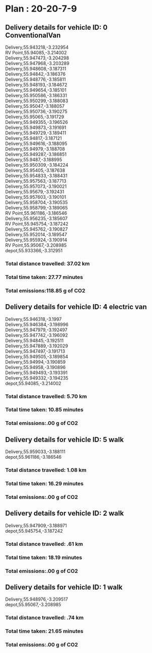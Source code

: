 # Plan : 20-20-7-9
## Delivery details for vehicle ID: 0 ConventionalVan 
Delivery,55.943218,-3.232954<br>RV Point,55.94085,-3.214002<br>Delivery,55.947473,-3.204298<br>Delivery,55.947968,-3.203289<br>Delivery,55.948608,-3.187311<br>Delivery,55.94842,-3.186376<br>Delivery,55.948776,-3.185811<br>Delivery,55.948193,-3.184672<br>Delivery,55.949654,-3.185101<br>Delivery,55.950586,-3.186331<br>Delivery,55.950299,-3.188083<br>Delivery,55.95047,-3.188057<br>Delivery,55.950736,-3.190275<br>Delivery,55.95065,-3.191729<br>Delivery,55.949355,-3.196526<br>Delivery,55.949873,-3.191691<br>Delivery,55.949729,-3.189411<br>Delivery,55.94817,-3.187121<br>Delivery,55.949616,-3.188095<br>Delivery,55.94979,-3.188708<br>Delivery,55.949287,-3.186851<br>Delivery,55.9487,-3.188995<br>Delivery,55.950309,-3.184224<br>Delivery,55.95405,-3.187638<br>Delivery,55.954833,-3.188431<br>Delivery,55.957563,-3.187713<br>Delivery,55.957073,-3.190021<br>Delivery,55.95679,-3.192431<br>Delivery,55.957603,-3.190101<br>Delivery,55.958704,-3.190535<br>Delivery,55.958799,-3.189065<br>RV Point,55.961186,-3.186546<br>Delivery,55.956235,-3.185607<br>RV Point,55.945754,-3.187242<br>Delivery,55.945762,-3.190827<br>Delivery,55.952014,-3.189547<br>Delivery,55.955924,-3.190914<br>RV Point,55.95067,-3.208985<br>depot,55.933366,-3.312951<br>
### Total distance travelled: 37.02 km 
### Total time taken: 27.77 minutes 
### Total emissions:118.85 g of CO2
## Delivery details for vehicle ID: 4 electric van 
Delivery,55.946318,-3.1997<br>Delivery,55.946384,-3.198996<br>Delivery,55.947979,-3.192497<br>Delivery,55.947742,-3.196092<br>Delivery,55.94845,-3.192511<br>Delivery,55.947889,-3.192029<br>Delivery,55.947497,-3.191713<br>Delivery,55.949505,-3.189854<br>Delivery,55.94994,-3.190859<br>Delivery,55.94958,-3.190896<br>Delivery,55.949493,-3.193391<br>Delivery,55.949332,-3.194235<br>depot,55.94085,-3.214002<br>
### Total distance travelled: 5.70 km 
### Total time taken: 10.85 minutes 
### Total emissions:.00 g of CO2
## Delivery details for vehicle ID: 5 walk 
Delivery,55.959033,-3.188111<br>depot,55.961186,-3.186546<br>
### Total distance travelled: 1.08 km 
### Total time taken: 16.29 minutes 
### Total emissions:.00 g of CO2
## Delivery details for vehicle ID: 2 walk 
Delivery,55.947909,-3.188971<br>depot,55.945754,-3.187242<br>
### Total distance travelled: .61 km 
### Total time taken: 18.19 minutes 
### Total emissions:.00 g of CO2
## Delivery details for vehicle ID: 1 walk 
Delivery,55.948976,-3.209517<br>depot,55.95067,-3.208985<br>
### Total distance travelled: .74 km 
### Total time taken: 21.65 minutes 
### Total emissions:.00 g of CO2
